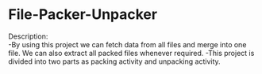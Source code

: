 # File-Packer-Unpacker
Description:	
  -By using this project we can fetch data from all files and merge into one file. We can also extract all packed files whenever required.
  -This project is divided into two parts as packing activity and unpacking activity.
